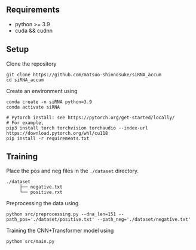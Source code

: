 ## Requirements
* python >= 3.9
* cuda && cudnn

## Setup

Clone the repository
```
git clone https://github.com/matsuo-shinnosuke/siRNA_accum
cd siRNA_accum
```

Create an environment using
```
conda create -n siRNA python=3.9
conda activate siRNA

# Pytorch install: see https://pytorch.org/get-started/locally/
# For example,
pip3 install torch torchvision torchaudio --index-url https://download.pytorch.org/whl/cu118
pip install -r requirements.txt
```

## Training
Place the pos and neg files in the `./dataset` directory.
```
./dataset
     ├── negative.txt
     └── positive.rxt
```

Preprocessing the data using
```
python src/preprocessing.py --dna_len=151 --path_pos='./dataset/positive.txt' --path_neg='./dataset/negative.txt'
```

Training the CNN+Transformer model using
```
python src/main.py
```